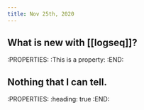 ```yaml
---
title: Nov 25th, 2020
---
```


## What is new with [[logseq]]?
:PROPERTIES:
:This is a property: 
:END:
## Nothing that I can tell.
:PROPERTIES:
:heading: true
:END:
